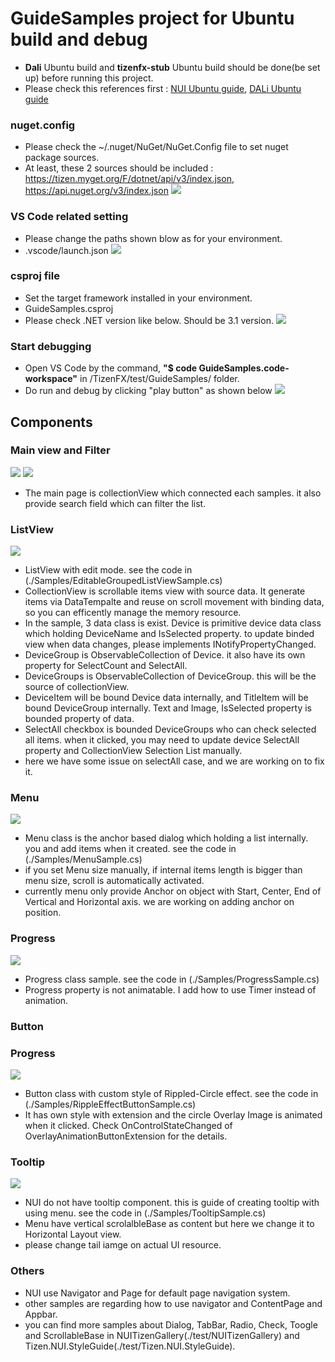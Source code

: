 # GuideSamples project for Ubuntu build and debug
- **Dali** Ubuntu build and **tizenfx-stub** Ubuntu build should be done(be set up) before running this project.
- Please check this references first : [NUI Ubuntu guide](https://code.sec.samsung.net/confluence/display/GFX/NUI+running+on+Ubuntu+backend), [DALi Ubuntu guide](https://code.sec.samsung.net/confluence/display/GFX/DALi+Getting+Started+Guide)

### nuget.config
- Please check the ~/.nuget/NuGet/NuGet.Config file to set nuget package sources.
- At least, these 2 sources should be included : https://tizen.myget.org/F/dotnet/api/v3/index.json, https://api.nuget.org/v3/index.json
![](./.pic/NugetConfig.png)

### VS Code related setting
- Please change the paths shown blow as for your environment.
- .vscode/launch.json
![](./.pic/launch.png)

### csproj file
- Set the target framework installed in your environment.
- GuideSamples.csproj
- Please check .NET version like below. Should be 3.1 version.
![](./.pic/csproj-file.png)

### Start debugging
- Open VS Code by the command, **"$ code GuideSamples.code-workspace"** in /TizenFX/test/GuideSamples/ folder.
- Do run and debug by clicking "play button" as shown below
![](./.pic/run.png)


## Components

### Main view and Filter

![](./res/guide/main.png)
![](./res/guide/main-filter.png)
- The main page is collectionView which connected each samples. it also provide search field which can filter the list.

### ListView
![](./res/guide/listview.png)
- ListView with edit mode. see the code in (./Samples/EditableGroupedListViewSample.cs)
- CollectionView is scrollable items view with source data. It generate items via DataTempalte and reuse on scroll movement with binding data, so you can efficently manage the memory resource.
- In the sample, 3 data class is exist. Device is primitive device data class which holding DeviceName and IsSelected property. to update binded view when data changes, please implements INotifyPropertyChanged.
- DeviceGroup is ObservableCollection of Device. it also have its own property for SelectCount and SelectAll.
- DeviceGroups is ObservableCollection of DeviceGroup. this will be the source of collectionView.
- DeviceItem will be bound Device data internally, and TitleItem will be bound DeviceGroup internally. Text and Image, IsSelected property is bounded property of data.
- SelectAll checkbox is bounded DeviceGroups who can check selected all items. when it clicked, you may need to update device SelectAll property and CollectionView Selection List manually.
- here we have some issue on selectAll case, and we are working on to fix it.

### Menu
![](./res/guide/menu.png)
- Menu class is the anchor based dialog which holding a list internally. you and add items when it created. see the code in (./Samples/MenuSample.cs)
- if you set Menu size manually, if internal items length is bigger than menu size, scroll is automatically activated.
- currently menu only provide Anchor on object with Start, Center, End of Vertical and Horizontal axis. we are working on adding anchor on position.

### Progress
![](./res/guide/progress.png)
- Progress class sample.  see the code in (./Samples/ProgressSample.cs)
- Progress property is not animatable. I add how to use Timer instead of animation.

### Button
### Progress
![](./res/guide/buttoneffect.png)
- Button class with custom style of Rippled-Circle effect. see the code in (./Samples/RippleEffectButtonSample.cs)
- It has own style with extension and the circle Overlay Image is animated when it clicked. Check OnControlStateChanged of OverlayAnimationButtonExtension for the details.

### Tooltip
![](./res/guide/tooltip.png)
- NUI do not have tooltip component. this is guide of creating tooltip with using menu. see the code in (./Samples/TooltipSample.cs)
- Menu have vertical scrolalbleBase as content but here we change it to Horizontal Layout view.
- please change tail iamge on actual UI resource.

### Others
- NUI use Navigator and Page for default page navigation system.
- other samples are regarding how to use navigator and ContentPage and Appbar.
- you can find more samples about Dialog, TabBar, Radio, Check, Toogle and ScrollableBase in NUITizenGallery(./test/NUITizenGallery) and Tizen.NUI.StyleGuide(./test/Tizen.NUI.StyleGuide).